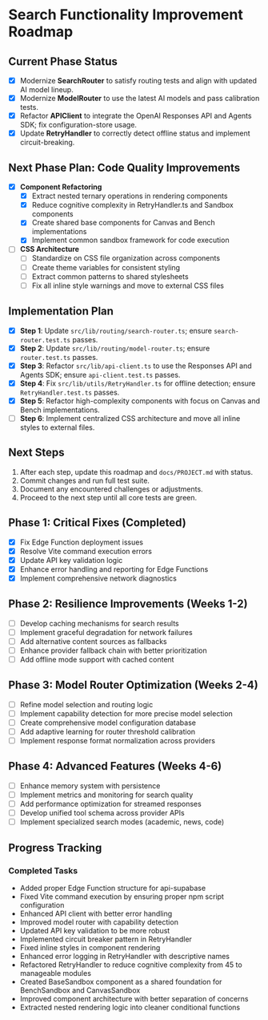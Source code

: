 # Search Functionality Improvement Roadmap

## Current Phase Status

- [x] Modernize **SearchRouter** to satisfy routing tests and align with updated AI model lineup.
- [x] Modernize **ModelRouter** to use the latest AI models and pass calibration tests.
- [x] Refactor **APIClient** to integrate the OpenAI Responses API and Agents SDK; fix configuration-store usage.
- [x] Update **RetryHandler** to correctly detect offline status and implement circuit-breaking.

## Next Phase Plan: Code Quality Improvements

- [x] **Component Refactoring**
   - [x] Extract nested ternary operations in rendering components
   - [x] Reduce cognitive complexity in RetryHandler.ts and Sandbox components
   - [x] Create shared base components for Canvas and Bench implementations
   - [x] Implement common sandbox framework for code execution

- [ ] **CSS Architecture**
   - [ ] Standardize on CSS file organization across components
   - [ ] Create theme variables for consistent styling
   - [ ] Extract common patterns to shared stylesheets
   - [ ] Fix all inline style warnings and move to external CSS files

## Implementation Plan

- [x] **Step 1**: Update `src/lib/routing/search-router.ts`; ensure `search-router.test.ts` passes.
- [x] **Step 2**: Update `src/lib/routing/model-router.ts`; ensure `router.test.ts` passes.
- [x] **Step 3**: Refactor `src/lib/api-client.ts` to use the Responses API and Agents SDK; ensure `api-client.test.ts` passes.
- [x] **Step 4**: Fix `src/lib/utils/RetryHandler.ts` for offline detection; ensure `RetryHandler.test.ts` passes.
- [x] **Step 5**: Refactor high-complexity components with focus on Canvas and Bench implementations.
- [ ] **Step 6**: Implement centralized CSS architecture and move all inline styles to external files.

## Next Steps

1. After each step, update this roadmap and `docs/PROJECT.md` with status.
2. Commit changes and run full test suite.
3. Document any encountered challenges or adjustments.
4. Proceed to the next step until all core tests are green.

## Phase 1: Critical Fixes (Completed)

- [x] Fix Edge Function deployment issues
- [x] Resolve Vite command execution errors
- [x] Update API key validation logic
- [x] Enhance error handling and reporting for Edge Functions
- [x] Implement comprehensive network diagnostics

## Phase 2: Resilience Improvements (Weeks 1-2)

- [ ] Develop caching mechanisms for search results
- [ ] Implement graceful degradation for network failures
- [ ] Add alternative content sources as fallbacks
- [ ] Enhance provider fallback chain with better prioritization
- [ ] Add offline mode support with cached content

## Phase 3: Model Router Optimization (Weeks 2-4)

- [ ] Refine model selection and routing logic
- [ ] Implement capability detection for more precise model selection
- [ ] Create comprehensive model configuration database
- [ ] Add adaptive learning for router threshold calibration
- [ ] Implement response format normalization across providers

## Phase 4: Advanced Features (Weeks 4-6)

- [ ] Enhance memory system with persistence
- [ ] Implement metrics and monitoring for search quality
- [ ] Add performance optimization for streamed responses
- [ ] Develop unified tool schema across provider APIs
- [ ] Implement specialized search modes (academic, news, code)

## Progress Tracking

### Completed Tasks

- Added proper Edge Function structure for api-supabase
- Fixed Vite command execution by ensuring proper npm script configuration
- Enhanced API client with better error handling
- Improved model router with capability detection
- Updated API key validation to be more robust
- Implemented circuit breaker pattern in RetryHandler
- Fixed inline styles in component rendering
- Enhanced error logging in RetryHandler with descriptive names
- Refactored RetryHandler to reduce cognitive complexity from 45 to manageable modules
- Created BaseSandbox component as a shared foundation for BenchSandbox and CanvasSandbox
- Improved component architecture with better separation of concerns
- Extracted nested rendering logic into cleaner conditional functions
